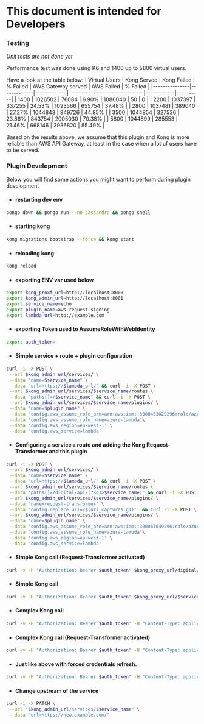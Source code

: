 # This document is intended for Developers

### Testing
  *Unit tests are not done yet*

Performance test was done using K6 and 1400 up to 5800 virtual users.

Have a look at the table below:
| Virtual Users | Kong Served | Kong Failed | % Failed | AWS Gateway served | AWS Failed | % Failed |
|---------------|-------------|-------------|----------|--------------------|------------|----------|
| 1400          |   1026502   |    76084    |   6.90%  |       1086040      |     50     | 0        |
| 2200          |   1037397   |    337255   |  24.53%  |       1093566      |   655754   | 37.48%   |
| 2800          |   1037481   |    389040   |  27.27%  |       1044843      |   849726   | 44.85%   |
| 3500          |   1044854   |    327536   |  23.86%  |       843754       |   2005030  | 70.38%   |
| 5800          |   1044899   |    285553   |  21.46%  |       668146       |   3936820  | 85.49%   |

Based on the results above, we assume that this plugin and Kong is more reliable than AWS API Gateway, at least in the case when a lot uf users have to be served.

### Plugin Development
Below you will find some actions you might want to perform during plugin development

* #### restarting dev env
```sh
pongo down && pongo run --no-cassandra && pongo shell
```

* #### starting kong
```sh
kong migrations bootstrap --force && kong start
```

* #### reloading kong
```sh
kong reload
```

* #### exporting ENV var used below
```sh
export kong_proxf_url=http://localhost:8000
export kong_admin_url=http://localhost:8001
export service_name=echo 
export plugin_name=aws-request-signing
export lambda_url=http://example.com
```

* #### exporting Token used to AssumeRoleWithWebIdentity
```sh
export auth_token=
```

* #### Simple service + route + plugin configuration
```sh
curl -i -X POST \
 --url $kong_admin_url/services/ \
 --data "name=$service_name" \
 --data "url=https://$lambda_url/" && curl -i -X POST \
 --url $kong_admin_url/services/$service_name/routes \
 --data "paths[]=/$service_name" && curl -i -X POST \
 --url $kong_admin_url/services/$service_name/plugins/ \
 --data "name=$plugin_name" \
 --data 'config.aws_assume_role_arn=arn:aws:iam::3000453029296:role/azure-lambda' \
 --data 'config.aws_assume_role_name=azure-lambda'\
 --data 'config.aws_region=eu-west-1' \
 --data 'config.aws_service=lambda' 
```

* #### Configuring a service a route and adding the Kong Request-Transformer and this plugin
```sh
curl -i -X POST \
 --url $kong_admin_url/services/ \
 --data "name=$service_name" \
 --data "url=https://$lambda_url/" && curl -i -X POST \
 --url $kong_admin_url/services/$service_name/routes \
 --data "paths[]=/digital/api/(?<g1>$service_name)" && curl -i -X POST \
 --url $kong_admin_url/services/$service_name/plugins/ \
 --data "name=request-transformer" \
 --data 'config.replace.uri=/$(uri_captures.g1)'  && curl -i -X POST \
 --url $kong_admin_url/services/$service_name/plugins/ \
 --data "name=$plugin_name" \
 --data 'config.aws_assume_role_arn=arn:aws:iam::300063049296:role/azure-lambda' \
 --data 'config.aws_assume_role_name=azure-lambda'\
 --data 'config.aws_region=eu-west-1' \
 --data 'config.aws_service=lambda' 
```


* #### Simple Kong call (Request-Transformer activated)
```sh
curl -v -H "Authorization: Bearer $auth_token" $kong_proxy_url/digital/api/$service_name 
```

* #### Simple Kong call
```sh
curl -v -H "Authorization: Bearer $auth_token" $kong_proxy_url/$service_name
```

* #### Complex Kong call 
```sh
curl -v -H "Authorization: Bearer $auth_token" -H "Content-Type: application/json" $kong_proxy_url/$service_name?query=true --data '{"username":"xyz","password":"xyz"}' 
```

* #### Complex Kong call (Request-Transformer activated)
```sh
curl -v -H "Authorization: Bearer $auth_token" -H "Content-Type: application/json" $kong_proxy_url/digital/api/$service_name?query=true --data '{"username":"xyz","password":"xyz"}' 
```

* #### Just like above with forced credentials refresh.
```sh
curl -v -H "Authorization: Bearer $auth_token" -H "Content-Type: application/json" -H "x-sts-refresh: true" $kong_proxy_url/digital/api/$service_name?query=true --data '{"username":"xyz","password":"xyz"}' 
```

* #### Change upstream of the service
```sh
curl -i -X PATCH \
 --url "$kong_admin_url/services/$service_name" \
 --data "url=https://new.example.com/"
```

